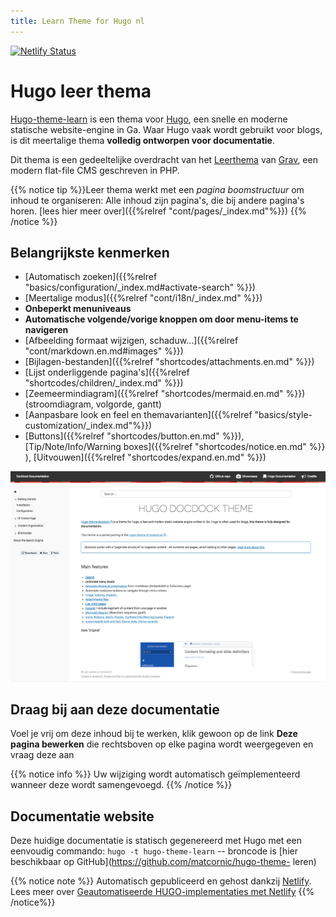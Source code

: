 ```yaml
---
title: Learn Theme for Hugo nl
---
```

[![Netlify Status](https://api.netlify.com/api/v1/badges/9ab5fecc-bdd7-4863-ad3c-52d4374437d3/deploy-status)](https://app.netlify.com/sites/hugo-theme-learn/deploys)

# Hugo leer thema

[Hugo-theme-learn](http://github.com/matcornic/hugo-theme-learn) is een thema voor [Hugo](https://gohugo.io/), een snelle en moderne statische website-engine in Ga. Waar Hugo vaak wordt gebruikt voor blogs, is dit meertalige thema **volledig ontworpen voor documentatie**.

Dit thema is een gedeeltelijke overdracht van het [Leerthema](http://learn.getgrav.org/) van [Grav](https://getgrav.org/), een modern flat-file CMS geschreven in PHP.

{{% notice tip %}}Leer thema werkt met een _pagina boomstructuur_ om inhoud te organiseren: Alle inhoud zijn pagina's, die bij andere pagina's horen. [lees hier meer over]({{%relref "cont/pages/_index.md"%}})
{{% /notice %}}

## Belangrijkste kenmerken

* [Automatisch zoeken]({{%relref "basics/configuration/_index.md#activate-search" %}})
* [Meertalige modus]({{%relref "cont/i18n/_index.md" %}})
* **Onbeperkt menuniveaus**
* **Automatische volgende/vorige knoppen om door menu-items te navigeren**
* [Afbeelding formaat wijzigen, schaduw...]({{%relref "cont/markdown.en.md#images" %}})
* [Bijlagen-bestanden]({{%relref "shortcodes/attachments.en.md" %}})
* [Lijst onderliggende pagina's]({{%relref "shortcodes/children/_index.md" %}})
* [Zeemeermindiagram]({{%relref "shortcodes/mermaid.en.md" %}}) (stroomdiagram, volgorde, gantt)
* [Aanpasbare look en feel en themavarianten]({{%relref "basics/style-customization/_index.md"%}})
* [Buttons]({{%relref "shortcodes/button.en.md" %}}), [Tip/Note/Info/Warning boxes]({{%relref "shortcodes/notice.en.md" %}} ), [Uitvouwen]({{%relref "shortcodes/expand.en.md" %}})

![Screenshot](https://github.com/matcornic/hugo-theme-learn/raw/master/images/screenshot.png?width=40pc&classes=shadow)

## Draag bij aan deze documentatie

Voel je vrij om deze inhoud bij te werken, klik gewoon op de link **Deze pagina bewerken** die rechtsboven op elke pagina wordt weergegeven en vraag deze aan

{{% notice info %}}
Uw wijziging wordt automatisch geïmplementeerd wanneer deze wordt samengevoegd.
{{% /notice %}}

## Documentatie website

Deze huidige documentatie is statisch gegenereerd met Hugo met een eenvoudig commando: `hugo -t hugo-theme-learn` -- broncode is [hier beschikbaar op GitHub](https://github.com/matcornic/hugo-theme- leren)

{{% notice note %}}
Automatisch gepubliceerd en gehost dankzij [Netlify](https://www.netlify.com/). Lees meer over [Geautomatiseerde HUGO-implementaties met Netlify](https://www.netlify.com/blog/2015/07/30/hosting-hugo-on-netlifyinsanely-fast-deploys/)
{{% /notice%}}
